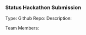 ### Status Hackathon Submission
<!-- Fill this out as best as you can now. You can always come back and edit it if information changes -->
<!-- Use your project name as the title of this issue (What we should call you when you win?) -->
Type: <!-- DApp / Bot / Commands -->
Github Repo: <!-- optional, send in your pull request with a comment that says "fixes #thisissuenumber" -->
Description:
<!-- What do you intend to create? -->

Team Members:
<!--
For each team member please fill out:
Preferred Name: Jarrad
Github Handle: @jarradh
Slack Username: @jarradhope
Twitter Handle *optional*: @jarradhope
-->
